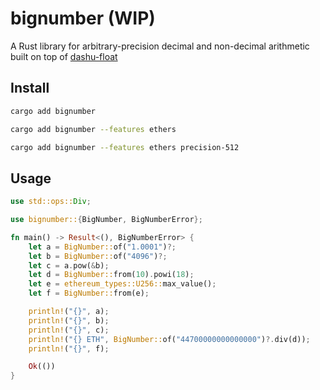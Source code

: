 # bignumber (WIP)

A Rust library for arbitrary-precision decimal and non-decimal arithmetic built on top of [dashu-float](https://github.com/cmpute/dashu/tree/master/float)

## Install

```sh
cargo add bignumber

cargo add bignumber --features ethers

cargo add bignumber --features ethers precision-512
```

## Usage

```rs
use std::ops::Div;

use bignumber::{BigNumber, BigNumberError};

fn main() -> Result<(), BigNumberError> {
    let a = BigNumber::of("1.0001")?;
    let b = BigNumber::of("4096")?;
    let c = a.pow(&b);
    let d = BigNumber::from(10).powi(18);
    let e = ethereum_types::U256::max_value();
    let f = BigNumber::from(e);

    println!("{}", a);
    println!("{}", b);
    println!("{}", c);
    println!("{} ETH", BigNumber::of("44700000000000000")?.div(d));
    println!("{}", f);

    Ok(())
}
```
